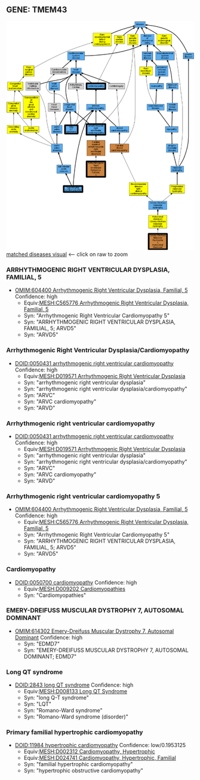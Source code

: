 
## GENE: TMEM43

![image](TMEM43.png)
[matched diseases visual](TMEM43.png)  <-- click on raw to zoom


### ARRHYTHMOGENIC RIGHT VENTRICULAR DYSPLASIA, FAMILIAL, 5
 * [OMIM:604400 Arrhythmogenic Right Ventricular Dysplasia, Familial, 5](http://beta.monarchinitiative.org/disease/OMIM:604400) Confidence: high
    * Equiv:[MESH:C565776 Arrhythmogenic Right Ventricular Dysplasia, Familial, 5](http://beta.monarchinitiative.org/disease/MESH:C565776)
    * Syn: "Arrhythmogenic Right Ventricular Cardiomyopathy 5"
    * Syn: "ARRHYTHMOGENIC RIGHT VENTRICULAR DYSPLASIA, FAMILIAL, 5; ARVD5"
    * Syn: "ARVD5"

### Arrhythmogenic Right Ventricular Dysplasia/Cardiomyopathy
 * [DOID:0050431 arrhythmogenic right ventricular cardiomyopathy](http://beta.monarchinitiative.org/disease/DOID:0050431) Confidence: high
    * Equiv:[MESH:D019571 Arrhythmogenic Right Ventricular Dysplasia](http://beta.monarchinitiative.org/disease/MESH:D019571)
    * Syn: "arrhythmogenic right ventricular dysplasia"
    * Syn: "arrhythmogenic right ventricular dysplasia/cardiomyopathy"
    * Syn: "ARVC"
    * Syn: "ARVC cardiomyopathy"
    * Syn: "ARVD"

### Arrhythmogenic right ventricular cardiomyopathy
 * [DOID:0050431 arrhythmogenic right ventricular cardiomyopathy](http://beta.monarchinitiative.org/disease/DOID:0050431) Confidence: high
    * Equiv:[MESH:D019571 Arrhythmogenic Right Ventricular Dysplasia](http://beta.monarchinitiative.org/disease/MESH:D019571)
    * Syn: "arrhythmogenic right ventricular dysplasia"
    * Syn: "arrhythmogenic right ventricular dysplasia/cardiomyopathy"
    * Syn: "ARVC"
    * Syn: "ARVC cardiomyopathy"
    * Syn: "ARVD"

### Arrhythmogenic right ventricular cardiomyopathy 5
 * [OMIM:604400 Arrhythmogenic Right Ventricular Dysplasia, Familial, 5](http://beta.monarchinitiative.org/disease/OMIM:604400) Confidence: high
    * Equiv:[MESH:C565776 Arrhythmogenic Right Ventricular Dysplasia, Familial, 5](http://beta.monarchinitiative.org/disease/MESH:C565776)
    * Syn: "Arrhythmogenic Right Ventricular Cardiomyopathy 5"
    * Syn: "ARRHYTHMOGENIC RIGHT VENTRICULAR DYSPLASIA, FAMILIAL, 5; ARVD5"
    * Syn: "ARVD5"

### Cardiomyopathy
 * [DOID:0050700 cardiomyopathy](http://beta.monarchinitiative.org/disease/DOID:0050700) Confidence: high
    * Equiv:[MESH:D009202 Cardiomyopathies](http://beta.monarchinitiative.org/disease/MESH:D009202)
    * Syn: "Cardiomyopathies"

### EMERY-DREIFUSS MUSCULAR DYSTROPHY 7, AUTOSOMAL DOMINANT
 * [OMIM:614302 Emery-Dreifuss Muscular Dystrophy 7, Autosomal Dominant](http://beta.monarchinitiative.org/disease/OMIM:614302) Confidence: high
    * Syn: "EDMD7"
    * Syn: "EMERY-DREIFUSS MUSCULAR DYSTROPHY 7, AUTOSOMAL DOMINANT; EDMD7"

### Long QT syndrome
 * [DOID:2843 long QT syndrome](http://beta.monarchinitiative.org/disease/DOID:2843) Confidence: high
    * Equiv:[MESH:D008133 Long QT Syndrome](http://beta.monarchinitiative.org/disease/MESH:D008133)
    * Syn: "long Q-T syndrome"
    * Syn: "LQT"
    * Syn: "Romano-Ward syndrome"
    * Syn: "Romano-Ward syndrome (disorder)"

### Primary familial hypertrophic cardiomyopathy
 * [DOID:11984 hypertrophic cardiomyopathy](http://beta.monarchinitiative.org/disease/DOID:11984) Confidence: low/0.1953125
    * Equiv:[MESH:D002312 Cardiomyopathy, Hypertrophic](http://beta.monarchinitiative.org/disease/MESH:D002312)
    * Equiv:[MESH:D024741 Cardiomyopathy, Hypertrophic, Familial](http://beta.monarchinitiative.org/disease/MESH:D024741)
    * Syn: "familial hypertrophic cardiomyopathy"
    * Syn: "hypertrophic obstructive cardiomyopathy"
